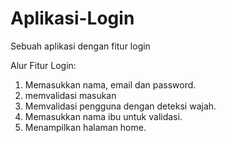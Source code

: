 # Aplikasi-Login
Sebuah aplikasi dengan fitur login 

Alur Fitur Login:
1. Memasukkan nama, email dan password.
2. memvalidasi masukan
3. Memvalidasi pengguna dengan deteksi wajah.
4. Memasukkan nama ibu untuk validasi.
5. Menampilkan halaman home.
   
